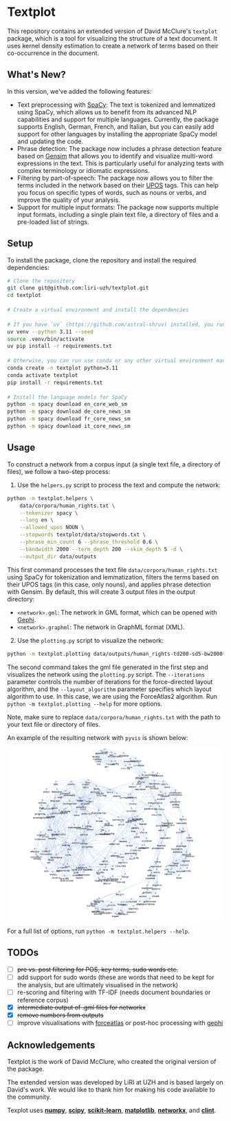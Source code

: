 # Textplot

This repository contains an extended version of David McClure's `textplot` package, which is a tool for visualizing the structure of a text document. It uses kernel density estimation to create a network of terms based on their co-occurrence in the document.

## What's New?

In this version, we've added the following features:

- Text preprocessing with [SpaCy](https://spacy.io/): The text is tokenized and lemmatized using SpaCy, which allows us to benefit from its advanced NLP capabilities and support for multiple languages. Currently, the package supports English, German, French, and Italian, but you can easily add support for other languages by installing the appropriate SpaCy model and updating the code.
- Phrase detection: The package now includes a phrase detection feature based on [Gensim](https://radimrehurek.com/gensim/models/phrases.html) that allows you to identify and visualize multi-word expressions in the text. This is particularly useful for analyzing texts with complex terminology or idiomatic expressions.
- Filtering by part-of-speech: The package now allows you to filter the terms included in the network based on their [UPOS](https://universaldependencies.org/u/pos/) tags. This can help you focus on specific types of words, such as nouns or verbs, and improve the quality of your analysis.
- Support for multiple input formats: The package now supports multiple input formats, including a single plain text file, a directory of files and a pre-loaded list of strings.

## Setup

To install the package, clone the repository and install the required dependencies:

```bash
# Clone the repository
git clone git@github.com:liri-uzh/textplot.git
cd textplot

# Create a virtual environment and install the dependencies

# If you have `uv` (https://github.com/astral-sh/uv) installed, you run
uv venv --python 3.11 --seed
source .venv/bin/activate
uv pip install -r requirements.txt

# Otherwise, you can run use conda or any other virtual environment manager, e.g.
conda create -n textplot python=3.11
conda activate textplot
pip install -r requirements.txt

# Install the language models for SpaCy
python -m spacy download en_core_web_sm
python -m spacy download de_core_news_sm
python -m spacy download fr_core_news_sm
python -m spacy download it_core_news_sm
```

## Usage

To construct a network from a corpus input (a single text file, a directory of files), we follow a two-step process:

1. Use the `helpers.py` script to process the text and compute the network:

```bash
python -m textplot.helpers \
    data/corpora/human_rights.txt \
    --tokenizer spacy \
    --lang en \
    --allowed_upos NOUN \
    --stopwords textplot/data/stopwords.txt \
    --phrase_min_count 6 --phrase_threshold 0.6 \
    --bandwidth 2000 --term_depth 200 --skim_depth 5 -d \
    --output_dir data/outputs
```

This first command processes the text file `data/corpora/human_rights.txt` using SpaCy for tokenization and lemmatization, filters the terms based on their UPOS tags (in this case, only nouns), and applies phrase detection with Gensim. 
By default, this will create 3 output files in the output directory:
- `<network>.gml`: The network in GML format, which can be opened with [Gephi](https://gephi.org/).
- `<network>.graphml`: The network in GraphML format (XML).


2. Use the `plotting.py` script to visualize the network:

```bash
python -m textplot.plotting data/outputs/human_rights-td200-sd5-bw2000-dwFalse.gml --iterations 45 --layout_algorithm "fa2"
```

The second command takes the gml file generated in the first step and visualizes the network using the `plotting.py` script. 
The `--iterations` parameter controls the number of iterations for the force-directed layout algorithm, and the `--layout_algorithm` parameter specifies which layout algorithm to use. In this case, we are using the ForceAtlas2 algorithm. Run `python -m textplot.plotting --help` for more options.


Note, make sure to replace `data/corpora/human_rights.txt` with the path to your text file or directory of files. 

An example of the resulting network with `pyvis` is shown below:

![Example network for human rights text](./examples/human_rights-td200-sd5-bw2000-dwFalse.png)

For a full list of options, run `python -m textplot.helpers --help`.

## TODOs

- [ ] ~~pre vs. post filtering for POS, key terms, sudo words etc.~~
- [ ] add support for sudo words (these are words that need to be kept for the analysis, but are ultimately visualised in the network)
- [ ] re-scoring and filtering with TF-IDF (needs document boundaries or reference corpus)
- [x] ~~intermediate output of .gml files for networkx~~
- [x] ~~remove numbers from outputs~~
- [ ] improve visualisations with [forceatlas](https://github.com/bhargavchippada/forceatlas2) or post-hoc processing with [gephi](https://gephi.org/)

## Acknowledgements

Textplot is the work of David McClure, who created the original version of the package. 

The extended version was developed by LiRI at UZH and is based largely on David's work. We would like to thank him for making his code available to the community.

Texplot uses **[numpy](http://www.numpy.org)**, **[scipy](http://www.scipy.org)**, **[scikit-learn](http://scikit-learn.org)**, **[matplotlib](http://matplotlib.org)**, **[networkx](http://networkx.github.io)**, and **[clint](https://github.com/kennethreitz/clint)**.
